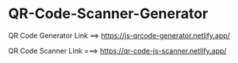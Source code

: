 # QR-Code-Scanner-Generator

QR Code Generator Link ==> https://js-qrcode-generator.netlify.app/

QR Code Scanner Link ===> https://qr-code-js-scanner.netlify.app/